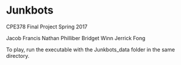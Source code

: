# Junkbots
CPE378 Final Project Spring 2017

Jacob Francis
Nathan Philliber
Bridget Winn
Jerrick Fong

To play, run the executable with the Junkbots_data folder in the same directory.
